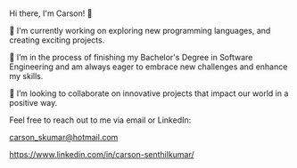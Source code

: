 ### 
Hi there, I'm Carson! 👋

🔭 I'm currently working on exploring new programming languages, and creating exciting projects.

🌱 I’m in the process of finishing my Bachelor's Degree in Software Engineering and am always eager to embrace new challenges and enhance my skills.

👯 I’m looking to collaborate on innovative projects that impact our world in a positive way.


Feel free to reach out to me via email or LinkedIn: 

carson_skumar@hotmail.com

https://www.linkedin.com/in/carson-senthilkumar/

